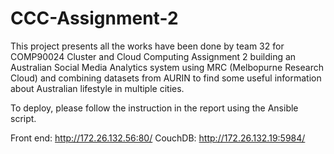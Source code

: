# CCC-Assignment-2
This project presents all the works have been done by team 32 for COMP90024 Cluster and Cloud Computing Assignment 2 building an Australian Social Media Analytics system using MRC (Melbopurne Research Cloud) and combining datasets from AURIN to find some useful information about Australian lifestyle in multiple cities.

To deploy, please follow the instruction in the report using the Ansible script.

Front end: http://172.26.132.56:80/
CouchDB: http://172.26.132.19:5984/


